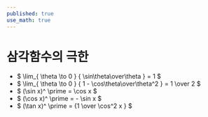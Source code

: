 ```yaml
---
published: true
use_math: true
---
```

# 삼각함수의 극한
- $ \lim_{ \theta \to 0 } { \sin\theta\over\theta } = 1 $
- $ \lim_{ \theta \to 0 } { 1 - \cos\theta\over\theta^2 } = 1 \over 2 $
- $ (\sin x)^ \prime = \cos x $
- $ (\cos x)^ \prime = - \sin x $
- $ (\tan x)^ \prime =  {1 \over \cos^2 x } $
